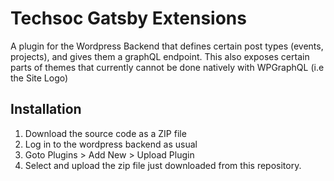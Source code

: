 # Techsoc Gatsby Extensions

A plugin for the Wordpress Backend that defines certain post types (events, projects), and gives them a graphQL endpoint. This also exposes certain parts of themes that currently cannot be done natively with WPGraphQL (i.e the Site Logo)

## Installation
1. Download the source code as a ZIP file
2. Log in to the wordpress backend as usual
3. Goto Plugins > Add New > Upload Plugin
4. Select and upload the zip file just downloaded from this repository.

